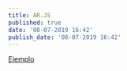 ```yaml
---
title: AR.JS
published: true
date: '08-07-2019 16:42'
publish_date: '08-07-2019 16:42'
---
```


<a href="ar-js/arjs.html" class="btn btn-info" role="button">Ejemplo</a>